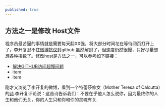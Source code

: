 ```yaml
---
published: true
---
```


## 方法之一是修改 Host文件

 程序员最苦逼的事情就是需要每天翻XX强，将大部分时间花在等待网页打开上了，李开复忍不住[微博抗议](http://tech.qq.com/a/20130123/000133.htm)封github.虽然解封了，但速度仍然很慢，只好尽量想想各种招数了。修改host是方法之一，可以参考如下链接：
 - [解决GITHUB访问超慢问题](http://zengrong.net/post/2092.htm)
- item
- item

刚才又浏览了李开复的微博，看到一个特蕾莎修女（Mother Teresa of Calcutta）的[诗](http://t1.qpic.cn/mblogpic/fe0fdf597ced39072e20/460).李开复评论说：这首诗告诉我们：不要在乎他人怎么说你，因为最终你的人生和他们无关，你的人生只和你和你的灵魂有关.